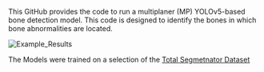 This GitHub provides the code to run a multiplaner (MP) YOLOv5-based bone detection model. This code is designed to identify the bones in which bone abnormalities are located.

![Example_Results](https://github.com/user-attachments/assets/c0578303-38dd-4dc0-be04-b09b631acba3)

The Models were trained on a selection of the [Total Segmetnator Dataset](https://github.com/wasserth/TotalSegmentator)
